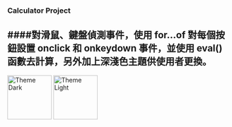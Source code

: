 ### Calculator Project

## ####對滑鼠、鍵盤偵測事件，使用 for...of 對每個按鈕設置 onclick 和 onkeydown 事件，並使用 eval() 函數去計算，另外加上深淺色主題供使用者更換。

<!-- ![alt 文字](https://img.onl/LxUWwL "Theme Dark")
![alt 文字](https://img.onl/LzlW8Q "Theme Dark"){:height="100px"} -->
<img src="https://img.onl/LxUWwL" alt="Theme Dark" height="100px" />
<img src="https://img.onl/LzlW8Q" alt="Theme Light" height="100px" />
